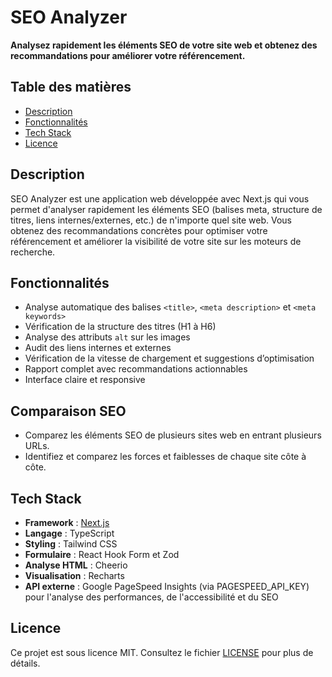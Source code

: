 # SEO Analyzer

**Analysez rapidement les éléments SEO de votre site web et obtenez des recommandations pour améliorer votre référencement.**

## Table des matières

- [Description](#description)
- [Fonctionnalités](#fonctionnalités)
- [Tech Stack](#tech-stack)
- [Licence](#licence)

## Description

SEO Analyzer est une application web développée avec Next.js qui vous permet d'analyser rapidement les éléments SEO (balises meta, structure de titres, liens internes/externes, etc.) de n'importe quel site web. Vous obtenez des recommandations concrètes pour optimiser votre référencement et améliorer la visibilité de votre site sur les moteurs de recherche.

## Fonctionnalités

- Analyse automatique des balises `<title>`, `<meta description>` et `<meta keywords>`
- Vérification de la structure des titres (H1 à H6)
- Analyse des attributs `alt` sur les images
- Audit des liens internes et externes
- Vérification de la vitesse de chargement et suggestions d’optimisation
- Rapport complet avec recommandations actionnables
- Interface claire et responsive

## Comparaison SEO

- Comparez les éléments SEO de plusieurs sites web en entrant plusieurs URLs.
- Identifiez et comparez les forces et faiblesses de chaque site côte à côte.

## Tech Stack

- **Framework** : [Next.js](https://nextjs.org/)
- **Langage** : TypeScript
- **Styling** : Tailwind CSS
- **Formulaire** : React Hook Form et Zod
- **Analyse HTML** : Cheerio
- **Visualisation** : Recharts
- **API externe** : Google PageSpeed Insights (via PAGESPEED_API_KEY) pour l'analyse des performances, de l'accessibilité et du SEO

## Licence

Ce projet est sous licence MIT. Consultez le fichier [LICENSE](LICENSE) pour plus de détails.
